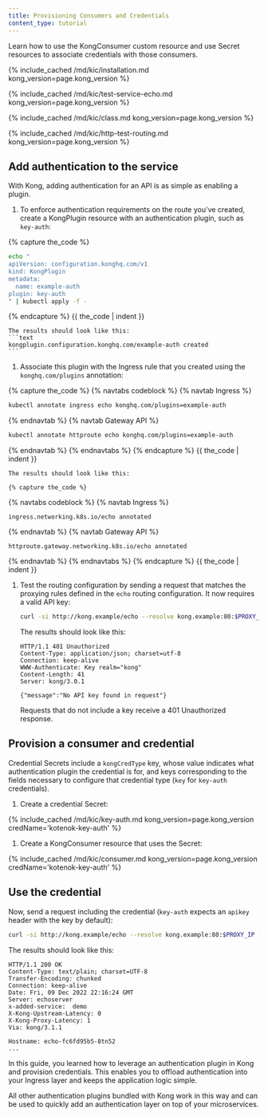 ```yaml
---
title: Provisioning Consumers and Credentials
content_type: tutorial
---
```


Learn how to use the KongConsumer custom resource and use Secret resources to associate credentials with those consumers.

{% include_cached /md/kic/installation.md kong_version=page.kong_version %}

{% include_cached /md/kic/test-service-echo.md kong_version=page.kong_version %}

{% include_cached /md/kic/class.md kong_version=page.kong_version %}

{% include_cached /md/kic/http-test-routing.md kong_version=page.kong_version %}

## Add authentication to the service

With Kong, adding authentication for an API is as simple as
enabling a plugin.

1. To enforce authentication requirements on the route you've created, create a KongPlugin resource with an authentication plugin, such as `key-auth`:

{% capture the_code %}
```bash
echo "
apiVersion: configuration.konghq.com/v1
kind: KongPlugin
metadata:
  name: example-auth
plugin: key-auth
" | kubectl apply -f -
```
{% endcapture %}
{{ the_code | indent }}

    The results should look like this:
    ```text
    kongplugin.configuration.konghq.com/example-auth created
    ```

1. Associate this plugin with the Ingress rule that you created
using the `konghq.com/plugins` annotation:

{% capture the_code %}
{% navtabs codeblock %}
{% navtab Ingress %}
```bash
kubectl annotate ingress echo konghq.com/plugins=example-auth
```
{% endnavtab %}
{% navtab Gateway API %}
```bash
kubectl annotate httproute echo konghq.com/plugins=example-auth
```
{% endnavtab %}
{% endnavtabs %}
{% endcapture %}
{{ the_code | indent }}

    The results should look like this:

    {% capture the_code %}
{% navtabs codeblock %}
{% navtab Ingress %}
```text
ingress.networking.k8s.io/echo annotated
```
{% endnavtab %}
{% navtab Gateway API %}
```text
httproute.gateway.networking.k8s.io/echo annotated
```
{% endnavtab %}
{% endnavtabs %}
{% endcapture %}
{{ the_code | indent }}

1. Test the routing configuration by sending a request that matches the proxying rules defined in the `echo` routing configuration. It now requires a valid API key:

    ```bash
    curl -si http://kong.example/echo --resolve kong.example:80:$PROXY_IP
    ```
    The results should look like this:
    ```
    HTTP/1.1 401 Unauthorized
    Content-Type: application/json; charset=utf-8
    Connection: keep-alive
    WWW-Authenticate: Key realm="kong"
    Content-Length: 41
    Server: kong/3.0.1
    
    {"message":"No API key found in request"}
    ```

    Requests that do not include a key receive a 401 Unauthorized response.

## Provision a consumer and credential

Credential Secrets include a `kongCredType` key, whose value indicates what authentication plugin the credential is for, and keys corresponding to the fields necessary to configure that credential type (`key` for `key-auth` credentials).

1. Create a credential Secret:

{% include_cached /md/kic/key-auth.md kong_version=page.kong_version credName='kotenok-key-auth' %}

1. Create a KongConsumer resource that uses the Secret:

{% include_cached /md/kic/consumer.md kong_version=page.kong_version credName='kotenok-key-auth' %}
  
## Use the credential

Now, send a request including the credential (`key-auth` expects an `apikey`
header with the key by default):

```bash
curl -si http://kong.example/echo --resolve kong.example:80:$PROXY_IP -H "apikey: gav"
```
The results should look like this:
```text
HTTP/1.1 200 OK                
Content-Type: text/plain; charset=UTF-8
Transfer-Encoding: chunked
Connection: keep-alive
Date: Fri, 09 Dec 2022 22:16:24 GMT
Server: echoserver
x-added-service:  demo
X-Kong-Upstream-Latency: 0
X-Kong-Proxy-Latency: 1
Via: kong/3.1.1

Hostname: echo-fc6fd95b5-8tn52
...
```

In this guide, you learned how to leverage an authentication plugin in Kong
and provision credentials. This enables you to offload authentication into
your Ingress layer and keeps the application logic simple.

All other authentication plugins bundled with Kong work in this
way and can be used to quickly add an authentication layer on top of
your microservices.
